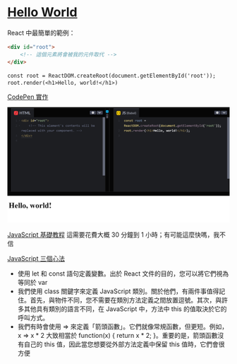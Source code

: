 # [Hello World](https://zh-hant.legacy.reactjs.org/docs/hello-world.html)


React 中最簡單的範例：
```HTML
<div id="root">
    <!-- 這個元素將會被我的元件取代 -->
</div>
```

```JS
const root = ReactDOM.createRoot(document.getElementById('root'));
root.render(<h1>Hello, world!</h1>)
```

[CodePen 實作](https://codepen.io/gaearon/pen/rrpgNB?editors=1010)

![Alt text](image.png)

[JavaScript 基礎教程](https://developer.mozilla.org/en-US/docs/Web/JavaScript/Language_overview)
這需要花費大概 30 分鐘到 1 小時；有可能這麼快嗎，我不信

[JavaScript 三個心法](https://gist.github.com/gaearon/683e676101005de0add59e8bb345340c)

* 使用 let 和 const 語句定義變數。出於 React 文件的目的，您可以將它們視為等同於 var
* 我們使用 class 關鍵字來定義 JavaScript 類別。關於他們，有兩件事值得記住。首先，與物件不同，您不需要在類別方法定義之間放置逗號。其次，與許多其他具有類別的語言不同，在 JavaScript 中，方法中 this 的值取決於它的呼叫方式。
* 我們有時會使用 => 來定義「箭頭函數」。它們就像常規函數，但更短。例如， x => x * 2 大致相當於 function(x) { return x * 2; }。重要的是，箭頭函數沒有自己的 this 值，因此當您想要從外部方法定義中保留 this 值時，它們會很方便